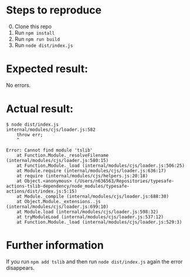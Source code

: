 # Steps to reproduce

0. Clone this repo
1. Run `npm install`
2. Run `npm run build`
3. Run `node dist/index.js`

# Expected result:

No errors.

# Actual result:

```
$ node dist/index.js
internal/modules/cjs/loader.js:582
    throw err;
    ^

Error: Cannot find module 'tslib'
    at Function.Module._resolveFilename (internal/modules/cjs/loader.js:580:15)
    at Function.Module._load (internal/modules/cjs/loader.js:506:25)
    at Module.require (internal/modules/cjs/loader.js:636:17)
    at require (internal/modules/cjs/helpers.js:20:18)
    at Object.<anonymous> (/Users/n636563/Repositories/typesafe-actions-tslib-dependency/node_modules/typesafe-actions/dist/index.js:5:15)
    at Module._compile (internal/modules/cjs/loader.js:688:30)
    at Object.Module._extensions..js (internal/modules/cjs/loader.js:699:10)
    at Module.load (internal/modules/cjs/loader.js:598:32)
    at tryModuleLoad (internal/modules/cjs/loader.js:537:12)
    at Function.Module._load (internal/modules/cjs/loader.js:529:3)
```

# Further information

If you run `npm add tslib` and then run `node dist/index.js` again the error disappears.
